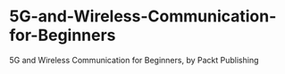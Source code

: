 


# 5G-and-Wireless-Communication-for-Beginners
5G and Wireless Communication for Beginners, by Packt Publishing 
